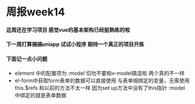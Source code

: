 # 周报week14

#### 这周还在学习项目 感觉vue的基本架构已经挺熟练的啦 
#### 下一周打算搞搞uniapp 试试小程序 期待一个真正的项目开练
 


#### 下面记一点小问题


* element <el-form>中的配置项为 :model 切勿不要和v-model搞混啦 两个真的不一样
* el-form中获取form表单的数据可以直接使用 与表单相绑定的变量，无需使用this.$refs  和以前的方法不太一样 因为set up方法中没有了this指针 :model 中绑定的就是表单数据